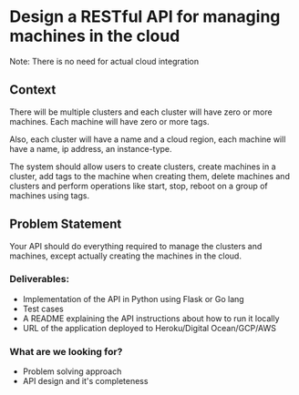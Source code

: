 # Design a RESTful API for managing machines in the cloud

Note: There is no need for actual cloud integration

## Context

There will be multiple clusters and each cluster will have zero or more
machines. Each machine will have zero or more tags.

Also, each cluster will have a name and a cloud region, each machine
will have a name, ip address, an instance-type.

The system should allow users to create clusters, create machines in a
cluster, add tags to the machine when creating them, delete machines and
clusters and perform operations like start, stop, reboot on a group of
machines using tags.

## Problem Statement

Your API should do everything required to manage the clusters and
machines, except actually creating the machines in the cloud.

### Deliverables:
- Implementation of the API in Python using Flask or Go lang
- Test cases
- A README explaining the API instructions about how to run it locally
- URL of the application deployed to Heroku/Digital Ocean/GCP/AWS


### What are we looking for?
- Problem solving approach
- API design and it's completeness
